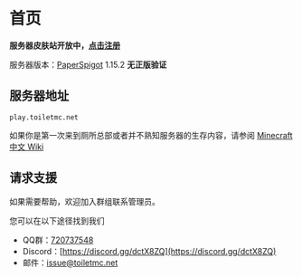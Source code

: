 # 首页

**服务器皮肤站开放中，**[**点击注册**](https://www.toiletmc.net/)

服务器版本：[PaperSpigot](https://papermc.io/) 1.15.2 **无正版验证**

## 服务器地址

```text
play.toiletmc.net
```

如果你是第一次来到厕所总部或者并不熟知服务器的生存内容，请参阅 [Minecraft 中文 Wiki](http://minecraft-zh.gamepedia.com/教程)

## 请求支援

如果需要帮助，欢迎加入群组联系管理员。

您可以在以下途径找到我们

* QQ群：[720737548](https://jq.qq.com/?_wv=1027&k=0Nb6gZfJ)
* Discord：[https://discord.gg/dctX8ZQ](https://discord.gg/dctX8ZQ)
* 邮件：issue@toiletmc.net


